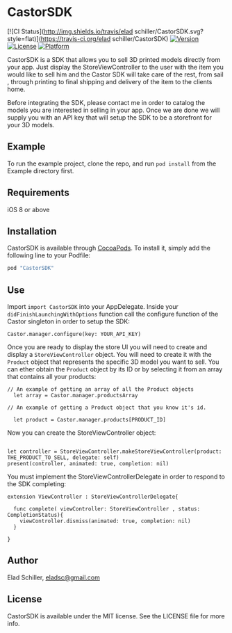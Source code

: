 # CastorSDK

[![CI Status](http://img.shields.io/travis/elad schiller/CastorSDK.svg?style=flat)](https://travis-ci.org/elad schiller/CastorSDK)
[![Version](https://img.shields.io/cocoapods/v/CastorSDK.svg?style=flat)](http://cocoapods.org/pods/CastorSDK)
[![License](https://img.shields.io/cocoapods/l/CastorSDK.svg?style=flat)](http://cocoapods.org/pods/CastorSDK)
[![Platform](https://img.shields.io/cocoapods/p/CastorSDK.svg?style=flat)](http://cocoapods.org/pods/CastorSDK)

CastorSDK is a SDK that allows you to sell 3D printed models directly from your app. Just display the StoreViewController to the user with the item you would like to sell him and the Castor SDK will take care of the rest, from sail , through printing to final shipping and delivery of the item to the clients home.

Before integrating the SDK, please contact me in order to catalog the models you are interested in selling in your app. Once we are done we will supply you with an API key that will setup the SDK to be a storefront for your 3D models.

## Example

To run the example project, clone the repo, and run `pod install` from the Example directory first.

## Requirements

iOS 8 or above

## Installation

CastorSDK is available through [CocoaPods](http://cocoapods.org). To install
it, simply add the following line to your Podfile:

```ruby
pod "CastorSDK"
```
## Use

Import `import CastorSDK` into your AppDelegate. Inside your `didFinishLaunchingWithOptions` function call the configure function of the Castor singleton in order to setup the SDK:

```
Castor.manager.configure(key: YOUR_API_KEY)
```

Once you are ready to display the store UI you will need to create and display a `StoreViewController` object. You will need to create it with the `Product` object that represents the specific 3D model you want to sell. You can ether obtain the `Product` object by its ID or by selecting it from an array that contains all your products:

```
// An example of getting an array of all the Product objects
  let array = Castor.manager.productsArray

// An example of getting a Product object that you know it's id.
 
  let product = Castor.manager.products[PRODUCT_ID]
```
Now you can create the StoreViewController object:

```

let controller = StoreViewController.makeStoreViewController(product: THE_PRODUCT_TO_SELL, delegate: self)
present(controller, animated: true, completion: nil)

```

You must implement the StoreViewControllerDelegate in order to respond to the SDK completing:

```
extension ViewController : StoreViewControllerDelegate{

  func complete( viewController: StoreViewController , status: CompletionStatus){
    viewController.dismiss(animated: true, completion: nil)
  }

}

```




## Author

Elad Schiller, eladsc@gmail.com

## License

CastorSDK is available under the MIT license. See the LICENSE file for more info.
